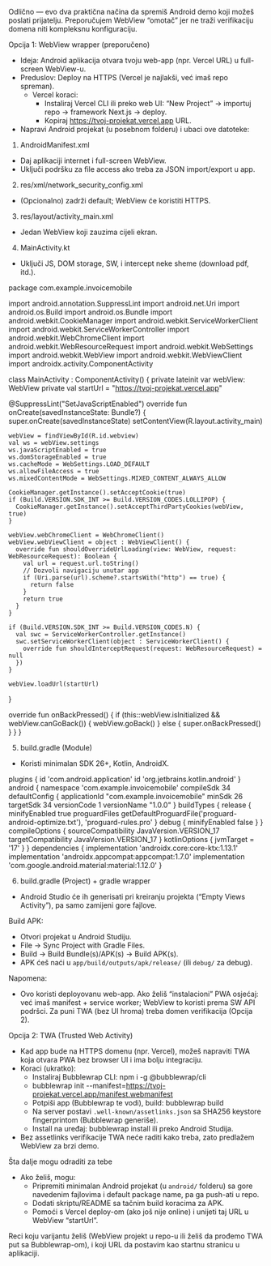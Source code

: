 Odlično — evo dva praktična načina da spremiš Android demo koji možeš poslati prijatelju. Preporučujem WebView “omotač” jer ne traži verifikaciju domena niti kompleksnu konfiguraciju.

Opcija 1: WebView wrapper (preporučeno)
- Ideja: Android aplikacija otvara tvoju web-app (npr. Vercel URL) u full-screen WebView-u.
- Preduslov: Deploy na HTTPS (Vercel je najlakši, već imaš repo spreman).
  - Vercel koraci:
    - Instaliraj Vercel CLI ili preko web UI: “New Project” → importuj repo → framework Next.js → deploy.
    - Kopiraj https://tvoj-projekat.vercel.app URL.
- Napravi Android projekat (u posebnom folderu) i ubaci ove datoteke:

1) AndroidManifest.xml
- Daj aplikaciji internet i full-screen WebView.
- Uključi podršku za file access ako treba za JSON import/export u app.

<?xml version="1.0" encoding="utf-8"?>
<manifest package="com.example.invoicemobile" xmlns:android="http://schemas.android.com/apk/res/android">
  <uses-permission android:name="android.permission.INTERNET"/>
  <application
    android:label="Invoice Maker"
    android:usesCleartextTraffic="false"
    android:networkSecurityConfig="@xml/network_security_config"
    android:theme="@style/Theme.App">
    <activity android:name=".MainActivity"
      android:exported="true"
      android:screenOrientation="portrait"
      android:configChanges="orientation|keyboardHidden|screenSize">
      <intent-filter>
        <action android:name="android.intent.action.MAIN"/>
        <category android:name="android.intent.category.LAUNCHER"/>
      </intent-filter>
    </activity>
  </application>
</manifest>

2) res/xml/network_security_config.xml
- (Opcionalno) zadrži default; WebView će koristiti HTTPS.

<?xml version="1.0" encoding="utf-8"?>
<network-security-config>
  <base-config cleartextTrafficPermitted="false"/>
  </network-security-config>

3) res/layout/activity_main.xml
- Jedan WebView koji zauzima cijeli ekran.

<?xml version="1.0" encoding="utf-8"?>
<FrameLayout xmlns:android="http://schemas.android.com/apk/res/android"
  android:layout_width="match_parent" android:layout_height="match_parent">
  <WebView
    android:id="@+id/webview"
    android:layout_width="match_parent"
    android:layout_height="match_parent"/>
</FrameLayout>

4) MainActivity.kt
- Uključi JS, DOM storage, SW, i intercept neke sheme (download pdf, itd.).

package com.example.invoicemobile

import android.annotation.SuppressLint
import android.net.Uri
import android.os.Build
import android.os.Bundle
import android.webkit.CookieManager
import android.webkit.ServiceWorkerClient
import android.webkit.ServiceWorkerController
import android.webkit.WebChromeClient
import android.webkit.WebResourceRequest
import android.webkit.WebSettings
import android.webkit.WebView
import android.webkit.WebViewClient
import androidx.activity.ComponentActivity

class MainActivity : ComponentActivity() {
  private lateinit var webView: WebView
  private val startUrl = "https://tvoj-projekat.vercel.app"

  @SuppressLint("SetJavaScriptEnabled")
  override fun onCreate(savedInstanceState: Bundle?) {
    super.onCreate(savedInstanceState)
    setContentView(R.layout.activity_main)

    webView = findViewById(R.id.webview)
    val ws = webView.settings
    ws.javaScriptEnabled = true
    ws.domStorageEnabled = true
    ws.cacheMode = WebSettings.LOAD_DEFAULT
    ws.allowFileAccess = true
    ws.mixedContentMode = WebSettings.MIXED_CONTENT_ALWAYS_ALLOW

    CookieManager.getInstance().setAcceptCookie(true)
    if (Build.VERSION.SDK_INT >= Build.VERSION_CODES.LOLLIPOP) {
      CookieManager.getInstance().setAcceptThirdPartyCookies(webView, true)
    }

    webView.webChromeClient = WebChromeClient()
    webView.webViewClient = object : WebViewClient() {
      override fun shouldOverrideUrlLoading(view: WebView, request: WebResourceRequest): Boolean {
        val url = request.url.toString()
        // Dozvoli navigaciju unutar app
        if (Uri.parse(url).scheme?.startsWith("http") == true) {
          return false
        }
        return true
      }
    }

    if (Build.VERSION.SDK_INT >= Build.VERSION_CODES.N) {
      val swc = ServiceWorkerController.getInstance()
      swc.setServiceWorkerClient(object : ServiceWorkerClient() {
        override fun shouldInterceptRequest(request: WebResourceRequest) = null
      })
    }

    webView.loadUrl(startUrl)
  }

  override fun onBackPressed() {
    if (this::webView.isInitialized && webView.canGoBack()) {
      webView.goBack()
    } else {
      super.onBackPressed()
    }
  }
}

5) build.gradle (Module)
- Koristi minimalan SDK 26+, Kotlin, AndroidX.

plugins {
  id 'com.android.application'
  id 'org.jetbrains.kotlin.android'
}
android {
  namespace 'com.example.invoicemobile'
  compileSdk 34
  defaultConfig {
    applicationId "com.example.invoicemobile"
    minSdk 26
    targetSdk 34
    versionCode 1
    versionName "1.0.0"
  }
  buildTypes {
    release {
      minifyEnabled true
      proguardFiles getDefaultProguardFile('proguard-android-optimize.txt'), 'proguard-rules.pro'
    }
    debug { minifyEnabled false }
  }
  compileOptions {
    sourceCompatibility JavaVersion.VERSION_17
    targetCompatibility JavaVersion.VERSION_17
  }
  kotlinOptions { jvmTarget = '17' }
}
dependencies {
  implementation 'androidx.core:core-ktx:1.13.1'
  implementation 'androidx.appcompat:appcompat:1.7.0'
  implementation 'com.google.android.material:material:1.12.0'
}

6) build.gradle (Project) + gradle wrapper
- Android Studio će ih generisati pri kreiranju projekta (“Empty Views Activity”), pa samo zamijeni gore fajlove.

Build APK:
- Otvori projekat u Android Studiju.
- File → Sync Project with Gradle Files.
- Build → Build Bundle(s)/APK(s) → Build APK(s).
- APK ćeš naći u `app/build/outputs/apk/release/` (ili `debug/` za debug).

Napomena:
- Ovo koristi deployovanu web-app. Ako želiš “instalacioni” PWA osjećaj: već imaš manifest + service worker; WebView to koristi prema SW API podršci. Za puni TWA (bez UI hroma) treba domen verifikacija (Opcija 2).

Opcija 2: TWA (Trusted Web Activity)
- Kad app bude na HTTPS domenu (npr. Vercel), možeš napraviti TWA koja otvara PWA bez browser UI i ima bolju integraciju.
- Koraci (ukratko):
  - Instaliraj Bubblewrap CLI: npm i -g @bubblewrap/cli
  - bubblewrap init --manifest=https://tvoj-projekat.vercel.app/manifest.webmanifest
  - Potpiši app (Bubblewrap te vodi), build: bubblewrap build
  - Na server postavi `.well-known/assetlinks.json` sa SHA256 keystore fingerprintom (Bubblewrap generiše).
  - Install na uređaj: bubblewrap install ili preko Android Studija.
- Bez assetlinks verifikacije TWA neće raditi kako treba, zato predlažem WebView za brzi demo.

Šta dalje mogu odraditi za tebe
- Ako želiš, mogu:
  - Pripremiti minimalan Android projekat (u `android/` folderu) sa gore navedenim fajlovima i default package name, pa ga push-ati u repo.
  - Dodati skriptu/README sa tačnim build koracima za APK.
  - Pomoći s Vercel deploy-om (ako još nije online) i unijeti taj URL u WebView “startUrl”.
  
Reci koju varijantu želiš (WebView projekt u repo-u ili želiš da prođemo TWA put sa Bubblewrap-om), i koji URL da postavim kao startnu stranicu u aplikaciji.

